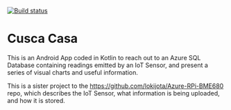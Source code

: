 [![Build status](https://dev.azure.com/joamart/CuscaCasa/_apis/build/status/CuscaCasa-Android-CI)](https://dev.azure.com/joamart/CuscaCasa/_build/latest?definitionId=10)

# Cusca Casa

This is an Android App coded in Kotlin to reach out to an Azure SQL Database containing readings emitted by an IoT Sensor, and present a series of visual charts and useful information.

This is a sister project to the https://github.com/lokijota/Azure-RPi-BME680 repo, which describes the IoT Sensor, what information is being uploaded, and how it is stored.
